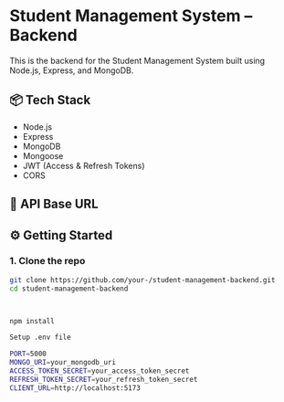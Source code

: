 # Student Management System – Backend

This is the backend for the Student Management System built using Node.js, Express, and MongoDB.

## 📦 Tech Stack
- Node.js
- Express
- MongoDB
- Mongoose
- JWT (Access & Refresh Tokens)
- CORS

## 🚀 API Base URL
[]()




## ⚙️ Getting Started

### 1. Clone the repo
```bash
git clone https://github.com/your-/student-management-backend.git
cd student-management-backend



npm install

Setup .env file

PORT=5000
MONGO_URI=your_mongodb_uri
ACCESS_TOKEN_SECRET=your_access_token_secret
REFRESH_TOKEN_SECRET=your_refresh_token_secret
CLIENT_URL=http://localhost:5173
